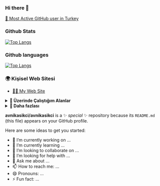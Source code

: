 ### Hi there 👋

[🥇 Most Active GitHub user in Turkey](https://commits.top/turkey.html)


### Github Stats
<!-- <img align='left' src="https://github-readme-stats.vercel.app/api?username=avnikasikci&show_icons=true&theme=gruvbox"> -->

<!-- <img  align='left' src="https://github-readme-stats.vercel.app/api/top-langs/?username=avnikasikci&layout=compact"> -->
[![Top Langs](https://github-readme-stats.vercel.app/api?username=avnikasikci&show_icons=true&theme=gruvbox)](https://github.com/avnikasikci/github-readme-stats)
### Github languages

[![Top Langs](https://github-readme-stats.vercel.app/api/top-langs/?username=avnikasikci&layout=compact)](https://github.com/avnikasikci/github-readme-stats)


### 🌍 Kişisel Web Sitesi

- [🙋‍♂️ My Web Site](https://avnikasikci.studio/#/)
<!-- > 🤝 bir veya daha fazla kişinin sitenin büyümesine yardımcı olduğunu belirtir. -->

<details>
    <summary><b>🌟 Üzerinde Çalıştığım Alanlar</b></summary>
  <br>

  - 🐍 Python: websocket_client, request, mouse, keyboard, instabot, pynput, logger, colorlog, subprocess, pathlib, os, platform, selenium, threding, oop, CI, pytest, unittest, doctest, package, ahk-wrapper
  - 👨‍💻 Autohotkey: window automation (show, hide, pin, transparent), clipboard, hotkey, hotstring, menubar, icon
  - ☕ Java / Kotlin: Thread, Listeners, JavaFX, RoomDB, Broadcast, Intent, Activity, Events, RcycleView, CardView
  - 🌃 VS Code: Theme extension, shortcuts, syntax extensions
  - 🌄 Intellij: Theme extension, VS Code Keymap shortcuts

  > 💁‍♂️ Daha detaylı bilgi için [🌟 avnikasikci.studio](https://avnikasikci.studio/) üzerindeki sayfalarıma bakabilirsiniz

</details>

<details>
    <summary><b>🧐 Daha fazlası</b></summary>
  <br>

  - 💁‍♂️ dahada detaylı bilgi 
  [🌟avnikasikci.studio](https://avnikasikci.studio/about/#/) üzerindeki blog yazılarıma ve projelerime bakabilirsiniz

</details>


**avnikasikci/avnikasikci** is a ✨ _special_ ✨ repository because its `README.md` (this file) appears on your GitHub profile.

Here are some ideas to get you started:

- 🔭 I’m currently working on ...
- 🌱 I’m currently learning ...
- 👯 I’m looking to collaborate on ...
- 🤔 I’m looking for help with ...
- 💬 Ask me about ...
- 📫 How to reach me: ...
- 😄 Pronouns: ...
- ⚡ Fun fact: ...

